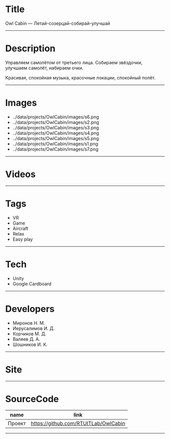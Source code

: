 # Title

Owl Cabin — Летай-созерцай-собирай-улучшай

---

# Description

Управляем самолётом от третьего лица. Собираем звёздочки, улучшаем самолёт, набираем очки.

Красивая, спокойная музыка, красочные локации, спокойный полёт.

---

# Images

- ../data/projects/OwlCabin/images/s6.png
- ../data/projects/OwlCabin/images/s2.png
- ../data/projects/OwlCabin/images/s3.png
- ../data/projects/OwlCabin/images/s4.png
- ../data/projects/OwlCabin/images/s5.png
- ../data/projects/OwlCabin/images/s1.png
- ../data/projects/OwlCabin/images/s7.png

---

# Videos

---

# Tags

- VR
- Game
- Aircraft
- Relax
- Easy play

---

# Tech

- Unity
- Google Cardboard

---

# Developers

- Миронов Н. М.
- Иерусалимов И. Д.
- Корчиков М. Д.
- Валяев Д. А.
- Шошников И. К.

---

# Site

---

# SourceCode

| name   | link                                 |
| ------ | ------------------------------------ |
| Проект | https://github.com/RTUITLab/OwlCabin |

---
